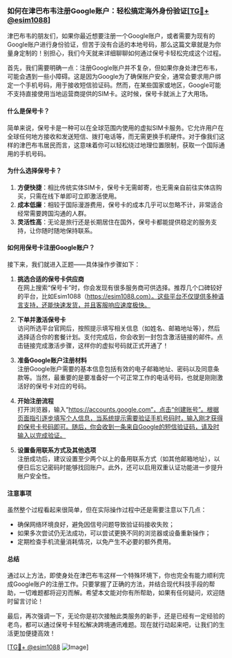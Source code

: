 ### 如何在津巴布韦注册Google账户：轻松搞定海外身份验证[[TG💪+ @esim1088](https://t.me/s/esim1088)]

津巴布韦的朋友们，如果你最近想要注册一个Google账户，或者需要为现有的Google账户进行身份验证，但苦于没有合适的本地号码，那么这篇文章就是为你量身定制的！别担心，我们今天就来详细聊聊如何通过保号卡轻松完成这个过程。

首先，我们需要明确一点：注册Google账户并不复杂，但如果你身处津巴布韦，可能会遇到一些小障碍。这是因为Google为了确保账户安全，通常会要求用户绑定一个手机号码，用于接收短信验证码。然而，在某些国家或地区，Google可能不支持直接使用当地运营商提供的SIM卡。这时候，保号卡就派上了大用场。

#### 什么是保号卡？

简单来说，保号卡是一种可以在全球范围内使用的虚拟SIM卡服务。它允许用户在全球任何地方接收和发送短信、拨打电话等，而无需更换手机硬件。对于像我们这样的津巴布韦居民而言，这意味着你可以轻松绕过地理位置限制，获取一个国际通用的手机号码。

#### 为什么选择保号卡？

1. **方便快捷**：相比传统实体SIM卡，保号卡无需邮寄，也无需亲自前往实体店购买，只需在线下单即可立即激活使用。
2. **成本低廉**：相较于国际漫游费用，保号卡的成本几乎可以忽略不计，非常适合经常需要跨国沟通的人群。
3. **灵活性高**：无论是旅行还是长期居住在国外，保号卡都能提供稳定的服务支持，让你随时随地保持联系。

#### 如何用保号卡注册Google账户？

接下来，我们就进入正题——具体操作步骤如下：

1. **挑选合适的保号卡供应商**  
   在网上搜索“保号卡”时，你会发现有很多服务商可供选择。推荐几个口碑较好的平台，比如Esim1088（https://esim1088.com）。这些平台不仅提供多种语言支持，还能快速发货，并且客服响应速度极快。

2. **下单并激活保号卡**  
   访问所选平台官网后，按照提示填写相关信息（如姓名、邮箱地址等），然后选择适合你的套餐计划。支付完成后，你会收到一封包含激活链接的邮件。点击链接完成激活步骤，这样你的虚拟号码就正式开通了！

3. **准备Google账户注册材料**  
   注册Google账户需要的基本信息包括有效的电子邮箱地址、密码以及同意条款等。当然，最重要的是要准备好一个可正常工作的电话号码，也就是刚刚激活好的保号卡对应的号码。

4. **开始注册流程**  
   打开浏览器，输入“https://accounts.google.com”，点击“创建账号”。根据页面指引逐步填写个人信息，当系统提示需要验证手机号码时，输入刚才获得的保号卡号码即可。随后，你会收到一条来自Google的短信验证码，请及时输入以完成验证。

5. **设置备用联系方式及其他选项**  
   注册成功后，建议设置至少两个以上的备用联系方式（如其他邮箱地址），以便日后忘记密码时能够找回账户。此外，还可以启用双重认证功能进一步提升账户安全性。

#### 注意事项

虽然整个过程看起来很简单，但在实际操作过程中还是需要注意以下几点：
- 确保网络环境良好，避免因信号问题导致验证码接收失败；
- 如果多次尝试仍无法成功，可以尝试更换不同的浏览器或设备重新操作；
- 定期检查手机流量消耗情况，以免产生不必要的额外费用。

#### 总结

通过以上方法，即使身处在津巴布韦这样一个特殊环境下，你也完全有能力顺利完成Google账户的注册工作。只要掌握了正确的方法，并结合现代科技手段的帮助，一切难题都将迎刃而解。希望本文能对你有所帮助，如果有任何疑问，欢迎随时留言讨论！

最后，再次强调一下，无论你是初次接触此类服务的新手，还是已经有一定经验的老鸟，都可以通过保号卡轻松解决跨境通讯难题。现在就行动起来吧，让我们的生活更加便捷高效！

[[TG💪+ @esim1088](https://t.me/s/esim1088) ![Image](https://i.postimg.cc/4NQfJmqS/Snipaste-2025-05-13-00-14-12.png)]